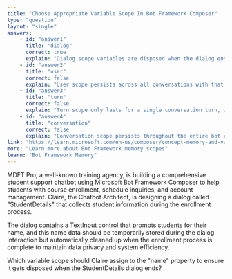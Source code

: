 ```yaml
---
title: "Choose Appropriate Variable Scope In Bot Framework Composer"
type: "question"
layout: "single"
answers:
    - id: "answer1"
      title: "dialog"
      correct: true
      explain: "Dialog scope variables are disposed when the dialog ends, making it perfect for temporary data like names that should not persist beyond the current conversation flow."
    - id: "answer2"
      title: "user"
      correct: false
      explain: "User scope persists across all conversations with that specific user, which is unnecessary for temporary input that should be cleared when the dialog ends."
    - id: "answer3"
      title: "turn"
      correct: false
      explain: "Turn scope only lasts for a single conversation turn, which is too short-lived for data that might be used throughout a dialog sequence."
    - id: "answer4"
      title: "conversation"
      correct: false
      explain: "Conversation scope persists throughout the entire bot conversation, which would retain the name longer than needed and not dispose when the dialog ends."
link: "https://learn.microsoft.com/en-us/composer/concept-memory-and-variables"
more: "Learn more about Bot Framework memory scopes"
learn: "Bot Framework Memory"
---
```


MDFT Pro, a well-known training agency, is building a comprehensive student support chatbot using Microsoft Bot Framework Composer to help students with course enrollment, schedule inquiries, and account management. Claire, the Chatbot Architect, is designing a dialog called "StudentDetails" that collects student information during the enrollment process. 

The dialog contains a TextInput control that prompts students for their name, and this name data should be temporarily stored during the dialog interaction but automatically cleaned up when the enrollment process is complete to maintain data privacy and system efficiency.

Which variable scope should Claire assign to the "name" property to ensure it gets disposed when the StudentDetails dialog ends?
